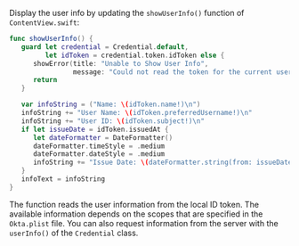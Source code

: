 Display the user info by updating the `showUserInfo()` function of `ContentView.swift`:

```swift
func showUserInfo() {
   guard let credential = Credential.default,
         let idToken = credential.token.idToken else {
      showError(title: "Unable to Show User Info",
                message: "Could not read the token for the current user.")
      return
   }

   var infoString = ("Name: \(idToken.name!)\n")
   infoString += "User Name: \(idToken.preferredUsername!)\n"
   infoString += "User ID: \(idToken.subject!)\n"
   if let issueDate = idToken.issuedAt {
      let dateFormatter = DateFormatter()
      dateFormatter.timeStyle = .medium
      dateFormatter.dateStyle = .medium
      infoString += "Issue Date: \(dateFormatter.string(from: issueDate))\n"
   }
   infoText = infoString
}
```

The function reads the user information from the local ID token. The available information depends on the scopes that are specified in the `Okta.plist` file. You can also request information from the server with the `userInfo()` of the `Credential` class.

